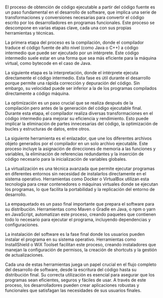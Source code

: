 El proceso de obtención de código ejecutable a partir del código fuente es un paso fundamental en el desarrollo de software, que implica una serie de transformaciones y conversiones necesarias para convertir el código escrito por los desarrolladores en programas funcionales. Este proceso se descompone en varias etapas clave, cada una con sus propias herramientas y técnicas.

La primera etapa del proceso es la compilación, donde el compilador traduce el código fuente de alto nivel (como Java o C++) a código intermedio que puede ser ejecutado por un intérprete. Este código intermedio suele estar en una forma que sea más eficiente para la máquina virtual, como bytecode en el caso de Java.

La siguiente etapa es la interpretación, donde el intérprete ejecuta directamente el código intermedio. Esta fase es útil durante el desarrollo porque permite una rápida corrección y depuración del código. Sin embargo, su velocidad puede ser inferior a la de los programas compilados directamente a código máquina.

La optimización es un paso crucial que se realiza después de la compilación pero antes de la generación del código ejecutable final. Durante esta etapa, el compilador realiza diversas transformaciones en el código intermedio para mejorar su eficiencia y rendimiento. Esto puede implicar la eliminación de partes innecesarias del código, la optimización de bucles y estructuras de datos, entre otros.

La siguiente herramienta es el enlazador, que une los diferentes archivos objeto generados por el compilador en un solo archivo ejecutable. Este proceso incluye la asignación de direcciones de memoria a las funciones y variables, la eliminación de referencias redundantes y la inserción de código necesario para la inicialización de variables globales.

La virtualización es una técnica avanzada que permite ejecutar programas en diferentes entornos sin necesidad de instalarlos directamente en el sistema operativo. Herramientas como Docker o VirtualBox utilizan esta tecnología para crear contenedores o máquinas virtuales donde se ejecutan los programas, lo que facilita la portabilidad y la replicación del entorno de desarrollo.

La empaquetado es un paso final importante que prepara el software para su distribución. Herramientas como Maven o Gradle en Java, o npm o yarn en JavaScript, automatizan este proceso, creando paquetes que contienen todo lo necesario para ejecutar el programa, incluyendo dependencias y configuraciones.

La instalación del software es la fase final donde los usuarios pueden instalar el programa en su sistema operativo. Herramientas como InstallShield o WiX Toolset facilitan este proceso, creando instaladores que manejan la configuración de permisos, la creación de shortcuts y la gestión de actualizaciones.

Cada una de estas herramientas juega un papel crucial en el flujo completo del desarrollo de software, desde la escritura del código hasta su distribución final. Su correcta utilización es esencial para asegurar que los programas sean eficientes, seguros y fáciles de usar. A través de este proceso, los desarrolladores pueden crear aplicaciones robustas y funcionales que satisfagan las necesidades de sus usuarios finales.
